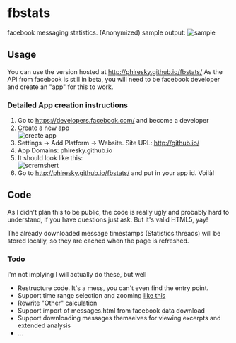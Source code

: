 fbstats
=======

facebook messaging statistics.
(Anonymized) sample output:
![sample](http://i.imgur.com/QuUJ3cc.png)

Usage
-----
You can use the version hosted at http://phiresky.github.io/fbstats/
As the API from facebook is still in beta, you will need to be facebook developer and create an "app" for this to work.

### Detailed App creation instructions

1. Go to https://developers.facebook.com/ and become a developer
2. Create a new app  
  ![create app](http://i.imgur.com/KTHXIsE.png)
3. Settings -> Add Platform -> Website. Site URL: http://github.io/
4. App Domains: phiresky.github.io
5. It should look like this:  
  ![scrernshert](http://i.imgur.com/UESItDP.png)
6. Go to http://phiresky.github.io/fbstats/ and put in your app id. Voilà!

Code
------
As I didn't plan this to be public, the code is really ugly and probably hard to understand, if you have questions just ask. But it's valid HTML5, yay!

The already downloaded message timestamps (Statistics.threads) will be stored locally, so they are cached when the page is refreshed.

### Todo
I'm not implying I will actually do these, but well 
* Restructure code. It's a mess, you can't even find the entry point.
* Support time range selection and zooming [like this](http://www.pureexample.com/jquery-flot/zooming-chart.html)
* Rewrite "Other" calculation
* Support import of messages.html from facebook data download
* Support downloading messages themselves for viewing excerpts and extended analysis
* ...
